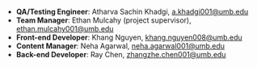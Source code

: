 

- **QA/Testing Engineer**: Atharva Sachin Khadgi, [a.khadgi001@umb.edu](mailto:a.khadgi001@umb.edu)
- **Team Manager**: Ethan Mulcahy (project supervisor), [ethan.mulcahy001@umb.edu](mailto:ethan.mulcahy001@umb.edu)
- **Front-end Developer**: Khang Nguyen, [khang.nguyen008@umb.edu](mailto:khang.nguyen008@umb.edu)
- **Content Manager**: Neha Agarwal, [neha.agarwal001@umb.edu](mailto:neha.agarwal001@umb.edu)
- **Back-end Developer**: Ray Chen, [zhangzhe.chen001@umb.edu](mailto:zhangzhe.chen001@umb.edu)

